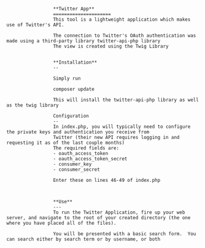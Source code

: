                      **Twitter App**
                     =====================
                     This tool is a lightweight application which makes use of Twitter's API.
                                          
                     The connection to Twitter's OAuth authentication was made using a third-party library twitter-api-php library
                     The view is created using the Twig Library
              
                     
                     **Installation**
                     --
                     
                     Simply run 
                     
                     composer update
                     
                     This will install the twitter-api-php library as well as the twig library
                     
                     Configuration
                     --
                     In index.php, you will typically need to configure the private keys and authentication you receive from
                     Twitter (their new API requires logging in and requesting it as of the last couple months)
                     The required fields are:
                     - oauth_access_token
                     - oauth_access_token_secret
                     - consumer_key
                     - consumer_secret
                     
                     Enter these on lines 46-49 of index.php
                     

                                         
                     **Use**
                     ---
                     To run the Twitter Application, fire up your web server, and navigate to the root of your created directory (the one where you have placed all of the files).
                     
                     You will be presented with a basic search form.  You can search either by search term or by username, or both
                     
                        
                        
                     
